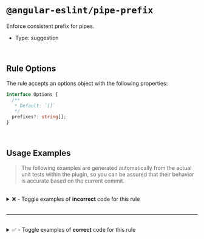<!--

  DO NOT EDIT.

  This markdown file was autogenerated using a mixture of the following files as the source of truth for its data:
  - ../../src/rules/pipe-prefix.ts
  - ../../tests/rules/pipe-prefix/cases.ts

  In order to update this file, it is therefore those files which need to be updated, as well as potentially the generator script:
  - ../../../../tools/scripts/generate-rule-docs.ts

-->

<br>

# `@angular-eslint/pipe-prefix`

Enforce consistent prefix for pipes.

- Type: suggestion

<br>

## Rule Options

The rule accepts an options object with the following properties:

```ts
interface Options {
  /**
   * Default: `[]`
   */
  prefixes?: string[];
}

```

<br>

## Usage Examples

> The following examples are generated automatically from the actual unit tests within the plugin, so you can be assured that their behavior is accurate based on the current commit.

<br>

<details>
<summary>❌ - Toggle examples of <strong>incorrect</strong> code for this rule</summary>

<br>

#### Custom Config

```json
{
  "rules": {
    "@angular-eslint/pipe-prefix": [
      "error",
      {
        "prefixes": [
          "ng"
        ]
      }
    ]
  }
}
```

<br>

#### ❌ Invalid Code

```ts
@Pipe({
  name: 'foo-bar'
        ~~~~~~~~~
})
class Test {}
```

<br>

---

<br>

#### Custom Config

```json
{
  "rules": {
    "@angular-eslint/pipe-prefix": [
      "error",
      {
        "prefixes": [
          "ng",
          "mg",
          "sg"
        ]
      }
    ]
  }
}
```

<br>

#### ❌ Invalid Code

```ts
@Pipe({
  name: 'foo-bar'
        ~~~~~~~~~
})
class Test {}
```

</details>

<br>

---

<br>

<details>
<summary>✅ - Toggle examples of <strong>correct</strong> code for this rule</summary>

<br>

#### Custom Config

```json
{
  "rules": {
    "@angular-eslint/pipe-prefix": [
      "error",
      {
        "prefixes": [
          "ng"
        ]
      }
    ]
  }
}
```

<br>

#### ✅ Valid Code

```ts
@Pipe
class Test {}
```

<br>

---

<br>

#### Custom Config

```json
{
  "rules": {
    "@angular-eslint/pipe-prefix": [
      "error",
      {
        "prefixes": [
          "ng"
        ]
      }
    ]
  }
}
```

<br>

#### ✅ Valid Code

```ts
@Pipe({})
class Test {}
```

<br>

---

<br>

#### Custom Config

```json
{
  "rules": {
    "@angular-eslint/pipe-prefix": [
      "error",
      {
        "prefixes": [
          "ng"
        ]
      }
    ]
  }
}
```

<br>

#### ✅ Valid Code

```ts
export function mockPipe(name: string): any {
  @Pipe({ name })
  class MockPipe implements PipeTransform {
    transform(input: any): any {
      return input;
    }
  }
  return MockPipe;
}
```

<br>

---

<br>

#### Custom Config

```json
{
  "rules": {
    "@angular-eslint/pipe-prefix": [
      "error",
      {
        "prefixes": []
      }
    ]
  }
}
```

<br>

#### ✅ Valid Code

```ts
@Pipe({
  name: 'ngBarFoo'
})
class Test {}
```

<br>

---

<br>

#### Custom Config

```json
{
  "rules": {
    "@angular-eslint/pipe-prefix": [
      "error",
      {
        "prefixes": [
          "ng"
        ]
      }
    ]
  }
}
```

<br>

#### ✅ Valid Code

```ts
@Pipe({
  name: 'ngBarFoo'
})
class Test {}
```

<br>

---

<br>

#### Custom Config

```json
{
  "rules": {
    "@angular-eslint/pipe-prefix": [
      "error",
      {
        "prefixes": [
          "ng",
          "sg",
          "mg"
        ]
      }
    ]
  }
}
```

<br>

#### ✅ Valid Code

```ts
@Pipe({
  name: 'ngBarFoo'
})
class Test {}
```

<br>

---

<br>

#### Custom Config

```json
{
  "rules": {
    "@angular-eslint/pipe-prefix": [
      "error",
      {
        "prefixes": [
          "ng",
          "sg",
          "mg"
        ]
      }
    ]
  }
}
```

<br>

#### ✅ Valid Code

```ts
@Pipe({
  name: `ngBarFoo`
})
class Test {}
```

<br>

---

<br>

#### Custom Config

```json
{
  "rules": {
    "@angular-eslint/pipe-prefix": [
      "error",
      {
        "prefixes": [
          "ng"
        ]
      }
    ]
  }
}
```

<br>

#### ✅ Valid Code

```ts
class Test {}
```

<br>

---

<br>

#### Custom Config

```json
{
  "rules": {
    "@angular-eslint/pipe-prefix": [
      "error",
      {
        "prefixes": [
          "ng"
        ]
      }
    ]
  }
}
```

<br>

#### ✅ Valid Code

```ts
const pipeName = 'fooBar';
@Pipe({
  name: pipeName
})
class Test {}
```

</details>

<br>
